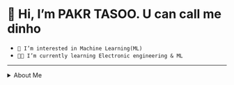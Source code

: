 # 👋 Hi, I’m PAKR TASOO. U can call me dinho
- `👀 I’m interested in Machine Learning(ML)`
- `👨‍🎓 I’m currently learning Electronic engineering & ML`
*******
<details>
<summary>About Me </summary>
<span>
  <a href="https://www.instagram.com/dinho_itt/">
    <img src="https://img.shields.io/badge/Instagram-ff69b4?style=plastic&logo=Instagram&logoColor=white"/>
  </a>
</span>
</summary>


